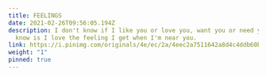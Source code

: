 ```yaml
---
title: FEELINGS
date: 2021-02-26T09:56:05.194Z
description: I don't know if I like you or love you, want you or need you, all I
  know is I love the feeling I get when I'm near you.
link: https://i.pinimg.com/originals/4e/ec/2a/4eec2a7511642a8d4c4ddb60b4fc0e35.jpg
weight: "1"
pinned: true
---
```

